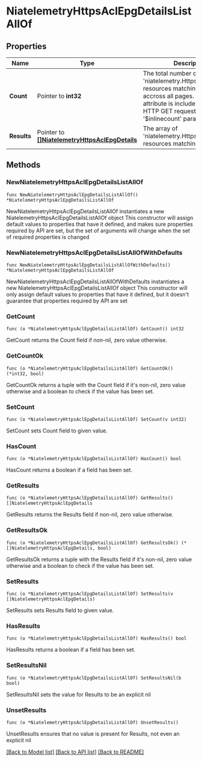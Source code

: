 # NiatelemetryHttpsAclEpgDetailsListAllOf

## Properties

Name | Type | Description | Notes
------------ | ------------- | ------------- | -------------
**Count** | Pointer to **int32** | The total number of &#39;niatelemetry.HttpsAclEpgDetails&#39; resources matching the request, accross all pages. The &#39;Count&#39; attribute is included when the HTTP GET request includes the &#39;$inlinecount&#39; parameter. | [optional] 
**Results** | Pointer to [**[]NiatelemetryHttpsAclEpgDetails**](NiatelemetryHttpsAclEpgDetails.md) | The array of &#39;niatelemetry.HttpsAclEpgDetails&#39; resources matching the request. | [optional] 

## Methods

### NewNiatelemetryHttpsAclEpgDetailsListAllOf

`func NewNiatelemetryHttpsAclEpgDetailsListAllOf() *NiatelemetryHttpsAclEpgDetailsListAllOf`

NewNiatelemetryHttpsAclEpgDetailsListAllOf instantiates a new NiatelemetryHttpsAclEpgDetailsListAllOf object
This constructor will assign default values to properties that have it defined,
and makes sure properties required by API are set, but the set of arguments
will change when the set of required properties is changed

### NewNiatelemetryHttpsAclEpgDetailsListAllOfWithDefaults

`func NewNiatelemetryHttpsAclEpgDetailsListAllOfWithDefaults() *NiatelemetryHttpsAclEpgDetailsListAllOf`

NewNiatelemetryHttpsAclEpgDetailsListAllOfWithDefaults instantiates a new NiatelemetryHttpsAclEpgDetailsListAllOf object
This constructor will only assign default values to properties that have it defined,
but it doesn't guarantee that properties required by API are set

### GetCount

`func (o *NiatelemetryHttpsAclEpgDetailsListAllOf) GetCount() int32`

GetCount returns the Count field if non-nil, zero value otherwise.

### GetCountOk

`func (o *NiatelemetryHttpsAclEpgDetailsListAllOf) GetCountOk() (*int32, bool)`

GetCountOk returns a tuple with the Count field if it's non-nil, zero value otherwise
and a boolean to check if the value has been set.

### SetCount

`func (o *NiatelemetryHttpsAclEpgDetailsListAllOf) SetCount(v int32)`

SetCount sets Count field to given value.

### HasCount

`func (o *NiatelemetryHttpsAclEpgDetailsListAllOf) HasCount() bool`

HasCount returns a boolean if a field has been set.

### GetResults

`func (o *NiatelemetryHttpsAclEpgDetailsListAllOf) GetResults() []NiatelemetryHttpsAclEpgDetails`

GetResults returns the Results field if non-nil, zero value otherwise.

### GetResultsOk

`func (o *NiatelemetryHttpsAclEpgDetailsListAllOf) GetResultsOk() (*[]NiatelemetryHttpsAclEpgDetails, bool)`

GetResultsOk returns a tuple with the Results field if it's non-nil, zero value otherwise
and a boolean to check if the value has been set.

### SetResults

`func (o *NiatelemetryHttpsAclEpgDetailsListAllOf) SetResults(v []NiatelemetryHttpsAclEpgDetails)`

SetResults sets Results field to given value.

### HasResults

`func (o *NiatelemetryHttpsAclEpgDetailsListAllOf) HasResults() bool`

HasResults returns a boolean if a field has been set.

### SetResultsNil

`func (o *NiatelemetryHttpsAclEpgDetailsListAllOf) SetResultsNil(b bool)`

 SetResultsNil sets the value for Results to be an explicit nil

### UnsetResults
`func (o *NiatelemetryHttpsAclEpgDetailsListAllOf) UnsetResults()`

UnsetResults ensures that no value is present for Results, not even an explicit nil

[[Back to Model list]](../README.md#documentation-for-models) [[Back to API list]](../README.md#documentation-for-api-endpoints) [[Back to README]](../README.md)


